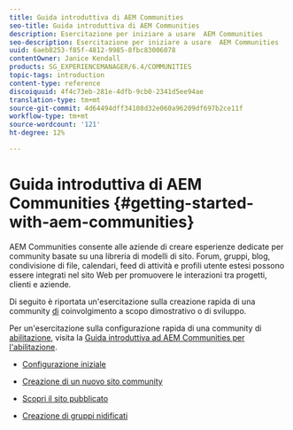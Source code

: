 ```yaml
---
title: Guida introduttiva di AEM Communities
seo-title: Guida introduttiva di AEM Communities
description: Esercitazione per iniziare a usare  AEM Communities
seo-description: Esercitazione per iniziare a usare  AEM Communities
uuid: 6aeb8253-f85f-4812-9985-8fbc83006078
contentOwner: Janice Kendall
products: SG_EXPERIENCEMANAGER/6.4/COMMUNITIES
topic-tags: introduction
content-type: reference
discoiquuid: 4f4c73eb-281e-4dfb-9cb0-2341d5ee94ae
translation-type: tm+mt
source-git-commit: 4d64494dff34108d32e060a96209df697b2ce11f
workflow-type: tm+mt
source-wordcount: '121'
ht-degree: 12%

---
```



# Guida introduttiva di AEM Communities {#getting-started-with-aem-communities}

 AEM Communities consente alle aziende di creare esperienze dedicate per community basate su una libreria di modelli di sito. Forum, gruppi, blog, condivisione di file, calendari, feed di attività e profili utente estesi possono essere integrati nel sito Web per promuovere le interazioni tra progetti, clienti e aziende.

Di seguito è riportata un&#39;esercitazione sulla creazione rapida di una community [di](overview.md#engagement-community) coinvolgimento a scopo dimostrativo o di sviluppo.

Per un&#39;esercitazione sulla configurazione rapida di una community di [abilitazione](overview.md#enablement-community), visita la [Guida introduttiva ad  AEM Communities per l&#39;abilitazione](getting-started-enablement.md).

* [Configurazione iniziale](setup.md)

* [Creazione di un nuovo sito community](create-site.md)

* [Scopri il sito pubblicato](published-site.md)

* [Creazione di gruppi nidificati](nested-groups.md)

